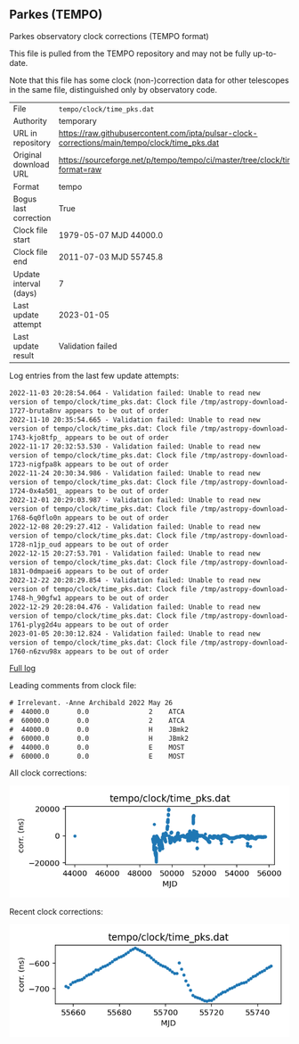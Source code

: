 
## Parkes (TEMPO)

Parkes observatory clock corrections (TEMPO format)

This file is pulled from the TEMPO repository and may not be fully
up-to-date.

Note that this file has some clock (non-)correction data for other
telescopes in the same file, distinguished only by observatory code.

|     |     |
|:--- |:--- |
| File | `tempo/clock/time_pks.dat` |
| Authority | temporary |
| URL in repository | <https://raw.githubusercontent.com/ipta/pulsar-clock-corrections/main/tempo/clock/time_pks.dat> |
| Original download URL | <https://sourceforge.net/p/tempo/tempo/ci/master/tree/clock/time_pks.dat?format=raw> |
| Format | tempo |
| Bogus last correction | True |
| Clock file start | 1979-05-07 MJD 44000.0 |
| Clock file end | 2011-07-03 MJD 55745.8 |
| Update interval (days) | 7 |
| Last update attempt | 2023-01-05 |
| Last update result | Validation failed |

Log entries from the last few update attempts:
```
2022-11-03 20:28:54.064 - Validation failed: Unable to read new version of tempo/clock/time_pks.dat: Clock file /tmp/astropy-download-1727-bruta8nv appears to be out of order
2022-11-10 20:35:54.665 - Validation failed: Unable to read new version of tempo/clock/time_pks.dat: Clock file /tmp/astropy-download-1743-kjo8tfp_ appears to be out of order
2022-11-17 20:32:53.530 - Validation failed: Unable to read new version of tempo/clock/time_pks.dat: Clock file /tmp/astropy-download-1723-nigfpa8k appears to be out of order
2022-11-24 20:30:34.986 - Validation failed: Unable to read new version of tempo/clock/time_pks.dat: Clock file /tmp/astropy-download-1724-0x4a501_ appears to be out of order
2022-12-01 20:29:03.987 - Validation failed: Unable to read new version of tempo/clock/time_pks.dat: Clock file /tmp/astropy-download-1768-6q0flo0n appears to be out of order
2022-12-08 20:29:27.412 - Validation failed: Unable to read new version of tempo/clock/time_pks.dat: Clock file /tmp/astropy-download-1728-n1jp_oud appears to be out of order
2022-12-15 20:27:53.701 - Validation failed: Unable to read new version of tempo/clock/time_pks.dat: Clock file /tmp/astropy-download-1831-0dmpaei6 appears to be out of order
2022-12-22 20:28:29.854 - Validation failed: Unable to read new version of tempo/clock/time_pks.dat: Clock file /tmp/astropy-download-1748-h_90gfw1 appears to be out of order
2022-12-29 20:28:04.476 - Validation failed: Unable to read new version of tempo/clock/time_pks.dat: Clock file /tmp/astropy-download-1761-plyg2d4u appears to be out of order
2023-01-05 20:30:12.824 - Validation failed: Unable to read new version of tempo/clock/time_pks.dat: Clock file /tmp/astropy-download-1760-n6zvu98x appears to be out of order
```
[Full log](https://raw.githubusercontent.com/ipta/pulsar-clock-corrections/main/log/tempo/clock/time_pks.dat.log)

Leading comments from clock file:

    # Irrelevant. -Anne Archibald 2022 May 26
    #  44000.0       0.0               2    ATCA
    #  60000.0       0.0               2    ATCA
    #  44000.0       0.0               H    JBmk2
    #  60000.0       0.0               H    JBmk2
    #  44000.0       0.0               E    MOST
    #  60000.0       0.0               E    MOST



All clock corrections:

![plot of all clock corrections](time_pks.dat.png "All corrections")

Recent clock corrections:

![plot of recent clock corrections](time_pks.dat.short.png "Recent corrections")


